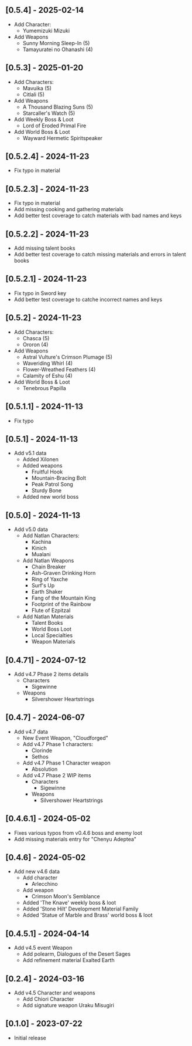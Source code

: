 ## [0.5.4] - 2025-02-14
- Add Character:
  - Yumemizuki Mizuki
- Add Weapons
  - Sunny Morning Sleep-In (5)
  - Tamayuratei no Ohanashi (4)

## [0.5.3] - 2025-01-20
- Add Characters:
  - Mavuika (5)
  - Citlali (5)
- Add Weapons
  - A Thousand Blazing Suns (5)
  - Starcaller's Watch (5)
- Add Weekly Boss & Loot
  - Lord of Eroded Primal Fire
- Add World Boss & Loot
  - Wayward Hermetic Spiritspeaker

## [0.5.2.4] - 2024-11-23
- Fix typo in material

## [0.5.2.3] - 2024-11-23
- Fix typo in material
- Add missing cooking and gathering materials
- Add better test coverage to catch materials with bad names and keys

## [0.5.2.2] - 2024-11-23
- Add missing talent books
- Add better test coverage to catch missing materials and errors in talent books

## [0.5.2.1] - 2024-11-23
- Fix typo in Sword key
- Add better test coverage to catche incorrect names and keys

## [0.5.2] - 2024-11-23
- Add Characters:
  - Chasca (5)
  - Ororon (4)
- Add Weapons
  - Astral Vulture's Crimson Plumage (5)
  - Waveriding Whirl (4)
  - Flower-Wreathed Feathers (4)
  - Calamity of Eshu (4)
- Add World Boss & Loot
  - Tenebrous Papilla

## [0.5.1.1] - 2024-11-13
- Fix typo

## [0.5.1] - 2024-11-13
  - Add v5.1 data
    - Added Xilonen
    - Added weapons
      - Fruitful Hook
      - Mountain-Bracing Bolt
      - Peak Patrol Song
      - Sturdy Bone
    - Added new world boss

## [0.5.0] - 2024-11-13
  - Add v5.0 data
    - Add Natlan Characters:
      - Kachina
      - Kinich
      - Mualani
    - Add Natlan Weapons
      - Chain Breaker
      - Ash-Graven Drinking Horn
      - Ring of Yaxche
      - Surf's Up
      - Earth Shaker
      - Fang of the Mountain King
      - Footprint of the Rainbow
      - Flute of Ezpitzal
    - Add Natlan Materials
      - Talent Books
      - World Boss Loot
      - Local Specialties
      - Weapon Materials

## [0.4.71] - 2024-07-12
  - Add v4.7 Phase 2 items details
    - Characters
      - Sigewinne
    - Weapons
      - Silvershower Heartstrings

## [0.4.7] - 2024-06-07
  - Add v4.7 data
    - New Event Weapon, "Cloudforged"
    - Add v4.7 Phase 1 characters:
      - Clorinde
      - Sethos
    - Add v4.7 Phase 1 Character weapon
      - Absolution
    - Add v4.7 Phase 2 WIP items
      - Characters
        - Sigewinne
      - Weapons
        - Silvershower Heartstrings

## [0.4.6.1] - 2024-05-02
  - Fixes various typos from v0.4.6 boss and enemy loot
  - Add missing materials entry for "Chenyu Adeptea"

## [0.4.6] - 2024-05-02
  - Add new v4.6 data
    - Add character
      - Arlecchino
    - Add weapon
      - Crimson Moon's Semblance
    - Added 'The Knave' weekly boss & loot
    - Added 'Stone Hilt' Development Material Family
    - Added 'Statue of Marble and Brass' world boss & loot

## [0.4.5.1] - 2024-04-14
- Add v4.5 event Weapon
  - Add polearm, Dialogues of the Desert Sages
  - Add refinement material Exalted Earth

## [0.2.4] - 2024-03-16
- Add v4.5 Character and weapons
  - Add Chiori Character
  - Add signature weapon Uraku Misugiri

## [0.1.0] - 2023-07-22

- Initial release

